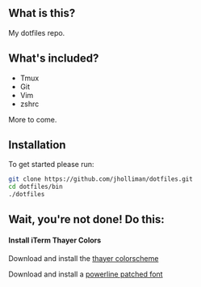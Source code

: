 ## What is this?

My dotfiles repo.

## What's included?

* Tmux
* Git
* Vim
* zshrc

More to come.

## Installation

To get started please run:

```bash
git clone https://github.com/jholliman/dotfiles.git
cd dotfiles/bin
./dotfiles
```

## Wait, you're not done! Do this:

#### Install iTerm Thayer Colors

Download and install the [thayer colorscheme](https://github.com/baskerville/iTerm-2-Color-Themes/blob/master/thayer.itermcolors) 

Download and install a [powerline patched font](https://github.com/powerline/fonts) 


